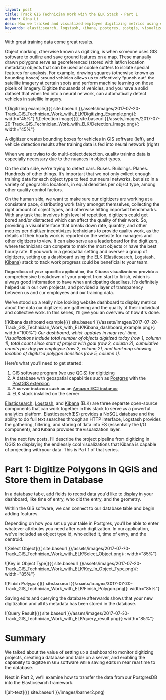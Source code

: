 ```yaml
---
layout: post
title: Track GIS Technician Work with the ELK Stack - Part 1
author: Gina Li
desc: How we tracked and visualized employee digitizing metrics using elasticsearch, logstash, and kibana
keywords: elasticsearch, logstash, kibana, postgres, postgis, visualization, dashboard, digitizing, metrics, track
---
```


With great training data come great results.

Object marking, otherwise known as digitizing, is when someone uses GIS software to outline and save ground features on a map. These manually drawn polygons serve as georeferenced (stored with lat/lon location metadata) objects that can be used as cookie cutters to isolate special features for analysis. For example, drawing squares (otherwise known as bounding boxes) around vehicles allows us to effectively "punch out" the satellite imagery at certain spots and perform machine learning on those pixels of imagery. Digitize thousands of vehicles, and you have a solid dataset that when fed into a neural network, can automatically detect vehicles in satellite imagery.

![Digitizing example]({{ site.baseurl }}/assets/images/2017-07-20-Track_GIS_Technician_Work_with_ELK/Digitizing_Example.png){: width="45%"} ![Detection image]({{ site.baseurl }}/assets/images/2017-07-20-Track_GIS_Technician_Work_with_ELK/Detection_Image.png){: width="45%"}

A digitizer creates bounding boxes for vehicles in GIS software (left), and vehicle detection results after training data is fed into neural network (right)

When we are trying to do multi-object detection, quality training data is especially necessary due to the nuances in object types.

On the data side, we're trying to detect cars. Buses. Buildings. Planes. Hundreds of other things. It’s important that we not only collect enough training data for each object type to feed our neural networks, but also in a variety of geographic locations, in equal densities per object type, among other quality control factors.

On the human side, we want to make sure our digitizers are working at a consistent pace, distributing work fairly amongst themselves, collecting the right amount of object types, and otherwise hitting important benchmarks. With any task that involves high level of repetition, digitizers could get bored and/or distracted which can affect the quality of their work. So, providing a visual interface that breaks down rate, quantity, and other metrics per digitizer incentivizes technicians to provide quality work, as the details of their hourly work is reported on the website for managers and other digitizers to view. It can also serve as a leaderboard for the digitizers, where technicians can compete to mark the most objects or have the best hourly rate. If you work in a geospatial setting and oversee a group of digitizers, setting up a dashboard using the [ELK](https://www.elastic.co/webinars/introduction-elk-stack) ([Elasticsearch](https://www.elastic.co/guide/en/elasticsearch/reference/current/index.html), [Logstash](https://www.elastic.co/guide/en/logstash/current/index.html), [Kibana](https://www.elastic.co/guide/en/kibana/5.5/index.html)) stack to track work progress could be beneficial to your team.

Regardless of your specific application, the Kibana visualizations provide a comprehensive breakdown of your project from start to finish, which is always good information to have when anticipating deadlines. It’s definitely helped us in our own projects, and provided a layer of transparency between us and our employees and our training data.

We've stood up a really nice looking website dashboard to display metrics about the data our digitizers are gathering and the quality of their individual and collective work. In this series, I'll give you an overview of how it's done.

![Kibana dashboard example]({{ site.baseurl }}/assets/images/2017-07-20-Track_GIS_Technician_Work_with_ELK/Kibana_dashboard_example.png){: width="100%"}
*Our dashboard, which updates in near real-time. Visualizations include total number of objects digitized today (row 1, column 1), total count since start of project with goal (row 2, column 2), cumulative counts per day per employee (row 2, column 2), and heat map showing location of digitized polygon densities (row 5, column 1).*

Here’s what you’ll need to get started:
1. GIS software program (we use [QGIS](http://www.qgis.org/en/site/forusers/download.html)) for digitizing
2. A database with geospatial capabilities such as [Postgres](https://www.postgresql.org/download/) with the [PostGIS extension](http://postgis.net/install/)
3. A server instance such as an [Amazon EC2 instance](http://docs.aws.amazon.com/AWSEC2/latest/UserGuide/get-set-up-for-amazon-ec2.html)
4. ELK stack installed on the server

[Elasticsearch](https://www.elastic.co/guide/en/elasticsearch/reference/current/_installation.html), [Logstash](https://www.elastic.co/guide/en/logstash/current/installing-logstash.html), and [Kibana]() (ELK) are three separate open-source components that can work together in this stack to serve as a powerful analytics platform. Elasticsearch(ES) provides a NoSQL database and the ability to do full text searches through an HTTP interface, Logstash provides the gathering, filtering, and storing of data into ES (essentially the I/O component), and Kibana provides the visualization layer.

In the next few posts, I’ll describe the project pipeline from digitizing in QGIS to displaying the endlessly cool visualizations that Kibana is capable of projecting with your data. This is Part 1 of that series.

# Part 1: Digitize Polygons in QGIS and Store them in Database
In a database table, add fields to record data you'd like to display in your dashboard, like time of entry, who did the entry, and the geometry.

Within the GIS software, we can connect to our database table and begin adding features.

Depending on how you set up your table in Postgres, you'll be able to enter whatever attributes you need after each digitization. In our application, we've included an object type id, who edited it, time of entry, and the centroid.

![Select Object]({{ site.baseurl }}/assets/images/2017-07-20-Track_GIS_Technician_Work_with_ELK/Select_Object.png){: width="85%"}

![Key in Object Type]({{ site.baseurl }}/assets/images/2017-07-20-Track_GIS_Technician_Work_with_ELK/Key_In_Object_Type.png){: width="85%"}

![Finish Polygon]({{ site.baseurl }}/assets/images/2017-07-20-Track_GIS_Technician_Work_with_ELK/Finish_Polygon.png){: width="85%"}

Saving edits and querying the database afterwards shows that your new digitization and all its metadata has been stored in the database.

![Query Result]({{ site.baseurl }}/assets/images/2017-07-20-Track_GIS_Technician_Work_with_ELK/query_result.png){: width="85%"}

Summary
=======
We talked about the value of setting up a dashboard to monitor digitizing projects, creating a database and table on a server, and enabling the capability to digitize in GIS software while saving edits in near real time to the database.

Next in Part 2, we'll examine how to transfer the data from our PostgresDB into the Elasticsearch framework.

![alt-text]({{ site.baseurl }}/images/banner2.png)

